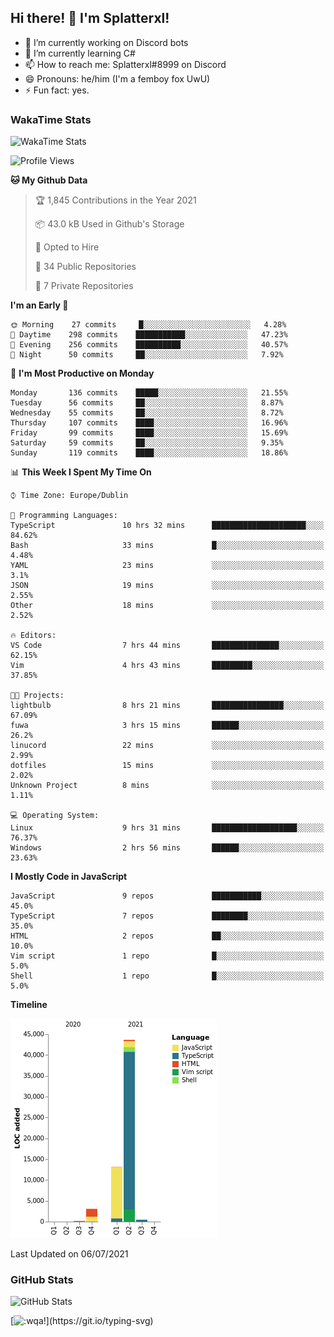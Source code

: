## Hi there! 👋 I'm Splatterxl!

- 🔭 I’m currently working on Discord bots
- 🌱 I’m currently learning C#
- 📫 How to reach me: Splatterxl#8999 on Discord
- 😄 Pronouns: he/him (I'm a femboy fox UwU)
- ⚡ Fun fact: yes.

### WakaTime Stats
![WakaTime Stats](https://wakatime.com/share/@Splatterxl/3171b454-6d7f-4cf9-91d7-768613f3b8c2.svg)
<!--START_SECTION:waka-->
![Profile Views](http://img.shields.io/badge/Profile%20Views-14-blue)

**🐱 My Github Data** 

> 🏆 1,845 Contributions in the Year 2021
 > 
> 📦 43.0 kB Used in Github's Storage 
 > 
> 💼 Opted to Hire
 > 
> 📜 34 Public Repositories 
 > 
> 🔑 7 Private Repositories  
 > 
**I'm an Early 🐤** 

```text
🌞 Morning    27 commits     █░░░░░░░░░░░░░░░░░░░░░░░░   4.28% 
🌆 Daytime    298 commits    ███████████░░░░░░░░░░░░░░   47.23% 
🌃 Evening    256 commits    ██████████░░░░░░░░░░░░░░░   40.57% 
🌙 Night      50 commits     ██░░░░░░░░░░░░░░░░░░░░░░░   7.92%

```
📅 **I'm Most Productive on Monday** 

```text
Monday       136 commits    █████░░░░░░░░░░░░░░░░░░░░   21.55% 
Tuesday      56 commits     ██░░░░░░░░░░░░░░░░░░░░░░░   8.87% 
Wednesday    55 commits     ██░░░░░░░░░░░░░░░░░░░░░░░   8.72% 
Thursday     107 commits    ████░░░░░░░░░░░░░░░░░░░░░   16.96% 
Friday       99 commits     ████░░░░░░░░░░░░░░░░░░░░░   15.69% 
Saturday     59 commits     ██░░░░░░░░░░░░░░░░░░░░░░░   9.35% 
Sunday       119 commits    ████░░░░░░░░░░░░░░░░░░░░░   18.86%

```


📊 **This Week I Spent My Time On** 

```text
⌚︎ Time Zone: Europe/Dublin

💬 Programming Languages: 
TypeScript               10 hrs 32 mins      █████████████████████░░░░   84.62% 
Bash                     33 mins             █░░░░░░░░░░░░░░░░░░░░░░░░   4.48% 
YAML                     23 mins             ░░░░░░░░░░░░░░░░░░░░░░░░░   3.1% 
JSON                     19 mins             ░░░░░░░░░░░░░░░░░░░░░░░░░   2.55% 
Other                    18 mins             ░░░░░░░░░░░░░░░░░░░░░░░░░   2.52%

🔥 Editors: 
VS Code                  7 hrs 44 mins       ███████████████░░░░░░░░░░   62.15% 
Vim                      4 hrs 43 mins       █████████░░░░░░░░░░░░░░░░   37.85%

🐱‍💻 Projects: 
lightbulb                8 hrs 21 mins       ████████████████░░░░░░░░░   67.09% 
fuwa                     3 hrs 15 mins       ██████░░░░░░░░░░░░░░░░░░░   26.2% 
linucord                 22 mins             ░░░░░░░░░░░░░░░░░░░░░░░░░   2.99% 
dotfiles                 15 mins             ░░░░░░░░░░░░░░░░░░░░░░░░░   2.02% 
Unknown Project          8 mins              ░░░░░░░░░░░░░░░░░░░░░░░░░   1.11%

💻 Operating System: 
Linux                    9 hrs 31 mins       ███████████████████░░░░░░   76.37% 
Windows                  2 hrs 56 mins       ██████░░░░░░░░░░░░░░░░░░░   23.63%

```

**I Mostly Code in JavaScript** 

```text
JavaScript               9 repos             ███████████░░░░░░░░░░░░░░   45.0% 
TypeScript               7 repos             ████████░░░░░░░░░░░░░░░░░   35.0% 
HTML                     2 repos             ██░░░░░░░░░░░░░░░░░░░░░░░   10.0% 
Vim script               1 repo              █░░░░░░░░░░░░░░░░░░░░░░░░   5.0% 
Shell                    1 repo              █░░░░░░░░░░░░░░░░░░░░░░░░   5.0%

```


**Timeline**

![Chart not found](https://raw.githubusercontent.com/nearlySplat/nearlySplat/master/charts/bar_graph.png) 


 Last Updated on 06/07/2021
<!--END_SECTION:waka-->


### GitHub Stats
![GitHub Stats](https://github-readme-stats.vercel.app/api?username=nearlySplat&count_private=true&show_icons=true&theme=dark)

[![:wqa!](https://readme-typing-svg.herokuapp.com?font=Fira+Code&color=000000&center=true&vCenter=true&lines=%3Awqa!)](https://git.io/typing-svg)
